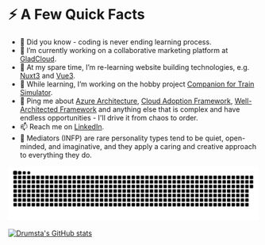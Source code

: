 # ⚡️ A Few Quick Facts

- 🎉 Did you know - coding is never ending learning process.
- 📝 I’m currently working on a collaborative marketing platform at [GladCloud](https://www.github.com/gladcloud/).
- 🔭 At my spare time, I’m re-learning website building technologies, e.g. [Nuxt3](https://www.github.com/nuxt/framework/) and [Vue3](https://www.github.com/vuejs/core/).
- 🌱 While learning, I’m working on the hobby project [Companion for Train Simulator](https://github.com/drumsta/companion-for-ts).
- 💬 Ping me about [Azure Architecture](https://learn.microsoft.com/en-us/azure/architecture/), [Cloud Adoption Framework](https://github.com/Azure/caf-terraform-landingzones), [Well-Architected Framework](https://learn.microsoft.com/azure/architecture/framework/) and anything else that is complex and have endless opportunities - I'll drive it from chaos to order.
- 📫 Reach me on [LinkedIn](https://www.linkedin.com/in/adrumsta/).
- 📙 Mediators (INFP) are rare personality types tend to be quiet, open-minded, and imaginative, and they apply a caring and creative approach to everything they do.

![Funny Contributions Animation](contributions.svg)

[![Drumsta's GitHub stats](https://github-readme-stats.vercel.app/api?username=drumsta&count_private=true&hide=contribs&show_icons=true&theme=vue-dark)](https://github.com/anuraghazra/github-readme-stats)

